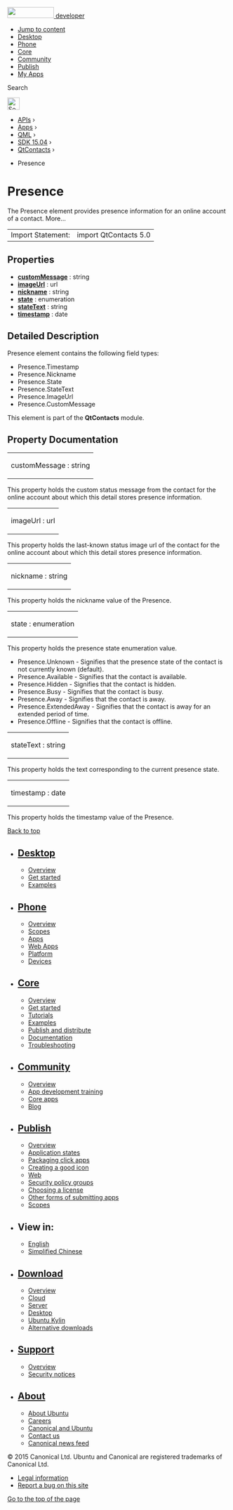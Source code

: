 <a href="https://developer.ubuntu.com/" class="logo-ubuntu"><img src="https://developer.ubuntu.com/assets/sites/ubuntu/latest/u/img/logos/logo-ubuntu-orange.svg" width="106" height="25" /> <span>developer</span></a>

-   [Jump to content](index.html#main-content)
-   [Desktop](https://developer.ubuntu.com/en/desktop/)
-   [Phone](https://developer.ubuntu.com/en/phone/)
-   [Core](https://developer.ubuntu.com/core)
-   [Community](https://developer.ubuntu.com/en/community/)
-   [Publish](https://developer.ubuntu.com/en/publish/)
-   [My Apps](https://myapps.developer.ubuntu.com/)

Search

<img src="https://developer.ubuntu.com/assets/sites/ubuntu/latest/u/img/search-white.svg" alt="Search" height="28" />

-   [APIs](../../../../index.html) ›
-   [Apps](../../../index.html) ›
-   [QML](../../index.html) ›
-   [SDK 15.04](../index.html) ›
-   [QtContacts](../QtContacts/index.html) ›

<!-- -->

-   Presence

Presence
========

<span class="subtitle"></span>
The Presence element provides presence information for an online account of a contact. More...

|                   |                       |
|-------------------|-----------------------|
| Import Statement: | import QtContacts 5.0 |

<span id="properties"></span>
Properties
----------

-   ****[customMessage](index.html#customMessage-prop)**** : string
-   ****[imageUrl](index.html#imageUrl-prop)**** : url
-   ****[nickname](index.html#nickname-prop)**** : string
-   ****[state](index.html#state-prop)**** : enumeration
-   ****[stateText](index.html#stateText-prop)**** : string
-   ****[timestamp](index.html#timestamp-prop)**** : date

<span id="details"></span>
Detailed Description
--------------------

Presence element contains the following field types:

-   Presence.Timestamp
-   Presence.Nickname
-   Presence.State
-   Presence.StateText
-   Presence.ImageUrl
-   Presence.CustomMessage

This element is part of the **QtContacts** module.

Property Documentation
----------------------

<table>
<colgroup>
<col width="100%" />
</colgroup>
<tbody>
<tr class="odd">
<td><p><span id="customMessage-prop"></span><span class="name">customMessage</span> : <span class="type">string</span></p></td>
</tr>
</tbody>
</table>

This property holds the custom status message from the contact for the online account about which this detail stores presence information.

<table>
<colgroup>
<col width="100%" />
</colgroup>
<tbody>
<tr class="odd">
<td><p><span id="imageUrl-prop"></span><span class="name">imageUrl</span> : <span class="type">url</span></p></td>
</tr>
</tbody>
</table>

This property holds the last-known status image url of the contact for the online account about which this detail stores presence information.

<table>
<colgroup>
<col width="100%" />
</colgroup>
<tbody>
<tr class="odd">
<td><p><span id="nickname-prop"></span><span class="name">nickname</span> : <span class="type">string</span></p></td>
</tr>
</tbody>
</table>

This property holds the nickname value of the Presence.

<table>
<colgroup>
<col width="100%" />
</colgroup>
<tbody>
<tr class="odd">
<td><p><span id="state-prop"></span><span class="name">state</span> : <span class="type">enumeration</span></p></td>
</tr>
</tbody>
</table>

This property holds the presence state enumeration value.

-   Presence.Unknown - Signifies that the presence state of the contact is not currently known (default).
-   Presence.Available - Signifies that the contact is available.
-   Presence.Hidden - Signifies that the contact is hidden.
-   Presence.Busy - Signifies that the contact is busy.
-   Presence.Away - Signifies that the contact is away.
-   Presence.ExtendedAway - Signifies that the contact is away for an extended period of time.
-   Presence.Offline - Signifies that the contact is offline.

<table>
<colgroup>
<col width="100%" />
</colgroup>
<tbody>
<tr class="odd">
<td><p><span id="stateText-prop"></span><span class="name">stateText</span> : <span class="type">string</span></p></td>
</tr>
</tbody>
</table>

This property holds the text corresponding to the current presence state.

<table>
<colgroup>
<col width="100%" />
</colgroup>
<tbody>
<tr class="odd">
<td><p><span id="timestamp-prop"></span><span class="name">timestamp</span> : <span class="type">date</span></p></td>
</tr>
</tbody>
</table>

This property holds the timestamp value of the Presence.

[Back to top](index.html#)

-   [Desktop](https://developer.ubuntu.com/en/desktop/)
    ---------------------------------------------------

    -   [Overview](https://developer.ubuntu.com/en/desktop/)
    -   [Get started](http://snapcraft.io/?utm_source=developer.ubuntu.com&utm_medium=devportal&utm_term=snaps%20snapcraft%20desktop&utm_content=menu&utm_campaign=duc_snappers)
    -   [Examples](https://github.com/ubuntu/snappy-playpen)

-   [Phone](https://developer.ubuntu.com/en/phone/)
    -----------------------------------------------

    -   [Overview](https://developer.ubuntu.com/en/phone/)
    -   [Scopes](https://developer.ubuntu.com/en/phone/scopes/)
    -   [Apps](https://developer.ubuntu.com/en/phone/apps/)
    -   [Web Apps](https://developer.ubuntu.com/en/phone/web/)
    -   [Platform](https://developer.ubuntu.com/en/phone/platform/)
    -   [Devices](https://developer.ubuntu.com/en/phone/devices/)

-   [Core](https://developer.ubuntu.com/core)
    -----------------------------------------

    -   [Overview](https://developer.ubuntu.com/core)
    -   [Get started](https://developer.ubuntu.com/core/get-started)
    -   [Tutorials](https://developer.ubuntu.com/core/tutorials)
    -   [Examples](https://developer.ubuntu.com/core/examples)
    -   [Publish and distribute](https://developer.ubuntu.com/core/publish-and-distribute)
    -   [Documentation](https://developer.ubuntu.com/core/documentation)
    -   [Troubleshooting](https://developer.ubuntu.com/core/troubleshooting)

-   [Community](https://developer.ubuntu.com/en/community/)
    -------------------------------------------------------

    -   [Overview](https://developer.ubuntu.com/en/community/)
    -   [App development training](https://developer.ubuntu.com/en/community/training/)
    -   [Core apps](https://developer.ubuntu.com/en/community/core-apps/)
    -   [Blog](https://developer.ubuntu.com/en/community/blog/)

-   [Publish](https://developer.ubuntu.com/en/publish/)
    ---------------------------------------------------

    -   [Overview](https://developer.ubuntu.com/en/publish/)
    -   [Application states](https://developer.ubuntu.com/en/publish/application-states/)
    -   [Packaging click apps](https://developer.ubuntu.com/en/publish/packaging-click-apps/)
    -   [Creating a good icon](https://developer.ubuntu.com/en/publish/creating-a-good-icon/)
    -   [Web](https://developer.ubuntu.com/en/publish/web/)
    -   [Security policy groups](https://developer.ubuntu.com/en/publish/security-policy-groups/)
    -   [Choosing a license](https://developer.ubuntu.com/en/publish/choosing-a-license/)
    -   [Other forms of submitting apps](https://developer.ubuntu.com/en/publish/other-forms-of-submitting-apps/)
    -   [Scopes](https://developer.ubuntu.com/en/publish/scopes/)

-   View in:
    --------

    -   [English](index.html "Change to language: English")
    -   [Simplified Chinese](index.html "Change to language: Simplified Chinese")

-   [Download](http://ubuntu.com/download/)
    ---------------------------------------

    -   [Overview](http://ubuntu.com/download)
    -   [Cloud](http://ubuntu.com/download/cloud)
    -   [Server](http://ubuntu.com/download/server)
    -   [Desktop](http://ubuntu.com/download/desktop)
    -   [Ubuntu Kylin](http://ubuntu.com/download/ubuntu-kylin)
    -   [Alternative downloads](http://ubuntu.com/download/alternative-downloads)

-   [Support](http://ubuntu.com/support/)
    -------------------------------------

    -   [Overview](http://ubuntu.com/support)
    -   [Security notices](http://www.ubuntu.com/usn/)

-   [About](http://ubuntu.com/about/)
    ---------------------------------

    -   [About Ubuntu](http://ubuntu.com/about/about-ubuntu)
    -   [Careers](http://www.canonical.com/careers)
    -   [Canonical and Ubuntu](http://ubuntu.com/about/canonical-and-ubuntu)
    -   [Contact us](http://ubuntu.com/about/contact-us)
    -   [Canonical news feed](http://insights.ubuntu.com/feed/)

© 2015 Canonical Ltd. Ubuntu and Canonical are registered trademarks of Canonical Ltd.

-   [Legal information](http://www.ubuntu.com/legal)
-   [Report a bug on this site](https://bugs.launchpad.net/developer-ubuntu-com/)

<span class="accessibility-aid">[Go to the top of the page](index.html#)</span>
